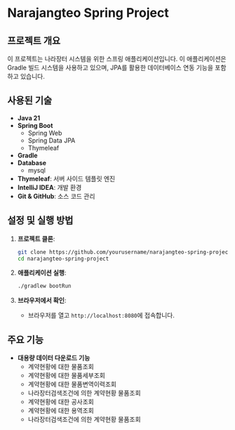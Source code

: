 # Narajangteo Spring Project

## 프로젝트 개요
이 프로젝트는 나라장터 시스템을 위한 스프링 애플리케이션입니다. 이 애플리케이션은 Gradle 빌드 시스템을 사용하고 있으며, JPA를 활용한 데이터베이스 연동 기능을 포함하고 있습니다.

## 사용된 기술
- **Java 21**
- **Spring Boot**
    - Spring Web
    - Spring Data JPA
    - Thymeleaf
- **Gradle**
- **Database**
  - mysql
- **Thymeleaf**: 서버 사이드 템플릿 엔진
- **IntelliJ IDEA**: 개발 환경
- **Git & GitHub**: 소스 코드 관리

## 설정 및 실행 방법
1. **프로젝트 클론**:
    ```sh
    git clone https://github.com/yourusername/narajangteo-spring-project.git
    cd narajangteo-spring-project
    ```

2. **애플리케이션 실행**:
    ```sh
    ./gradlew bootRun
    ```

3. **브라우저에서 확인**:
    - 브라우저를 열고 `http://localhost:8080`에 접속합니다.

## 주요 기능
- **대용량 데이터 다운로드 기능**
  - 계약현황에 대한 물품조회
  - 계약현황에 대한 물품세부조회
  - 계약현황에 대한 물품변역이력조회
  - 나라장터검색조건에 의한 계약현황 물품조회
  - 계약현황에 대한 공사조회
  - 계약현황에 대한 용역조회
  - 나라장터검색조건에 의한 계약현황 물품조회
